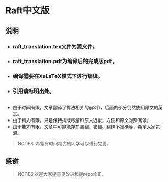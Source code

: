 # Raft中文版
## 说明
- ### raft_translation.tex文件为源文件。
- ### raft_translation.pdf为编译后的完成版pdf。
- ### 编译需要在XeLaTeX模式下进行编译。
- ### 引用请标明出处。

## 
- 由于时间有限，文章翻译了算法相关的前8节，后面的部分仍然使用原文的英文。
- 由于精力有限，只是保持排版尽量和原文近似，方便和原文对照阅读。
- 由于能力有限，文章中可能能存在漏翻、错翻、翻译不准确等，希望大家包涵。

> NOTES: 希望有时间精力的同学可以进行完善。


## 感谢

>NOTES:欢迎大家提意见改进和提repo修正。
